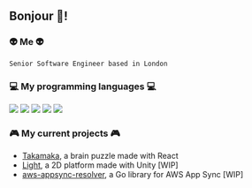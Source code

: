 ## Bonjour :frog:!

<!--
**hervit0/hervit0** is a ✨ _special_ ✨ repository because its `README.md` (this file) appears on your GitHub profile.

Here are some ideas to get you started:

- 🔭 I’m currently working on ...
- 🌱 I’m currently learning ...
- 👯 I’m looking to collaborate on ...
- 🤔 I’m looking for help with ...
- 💬 Ask me about ...
- 📫 How to reach me: ...
- 😄 Pronouns: ...
- ⚡ Fun fact: ...
-->

### :alien: Me :alien:

`Senior Software Engineer based in London`

### :computer: My programming languages :computer:

<img src="https://img.shields.io/badge/go-%2300ADD8.svg?&style=for-the-badge&logo=go&logoColor=white"/> <img src="https://img.shields.io/badge/scala-%23DC322F.svg?&style=for-the-badge&logo=scala&logoColor=white"/> <img src="https://img.shields.io/badge/elixir-%234B275F.svg?&style=for-the-badge&logo=elixir&logoColor=white"/> <img src="https://img.shields.io/badge/typescript%20-%23007ACC.svg?&style=for-the-badge&logo=typescript&logoColor=white"/> <img src="https://img.shields.io/badge/ruby-%23CC342D.svg?&style=for-the-badge&logo=ruby&logoColor=white"/>

### :video_game: My current projects :video_game:

- [Takamaka](https://hervit0.github.io/takamaka), a brain puzzle made with React
- [Light](https://hervit0.github.io/unity-test), a 2D platform made with Unity [WIP]
- [aws-appsync-resolver](https://github.com/hervit0/aws-appsync-resolver), a Go library for AWS App Sync [WIP]